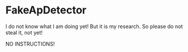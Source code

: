 # FakeApDetector
I do not know what I am doing yet! But it is my research. So please do not steal it, not yet!

NO INSTRUCTIONS!
